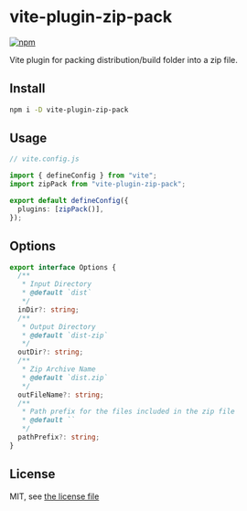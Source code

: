 # vite-plugin-zip-pack
[![npm](https://img.shields.io/npm/v/vite-plugin-zip-pack)](https://www.npmjs.com/package/vite-plugin-zip-pack)

Vite plugin for packing distribution/build folder into a zip file.

## Install

```bash
npm i -D vite-plugin-zip-pack
```

## Usage

```ts
// vite.config.js

import { defineConfig } from "vite";
import zipPack from "vite-plugin-zip-pack";

export default defineConfig({
  plugins: [zipPack()],
});
```

## Options

```ts
export interface Options {
  /**
   * Input Directory
   * @default `dist`
   */
  inDir?: string;
  /**
   * Output Directory
   * @default `dist-zip`
   */
  outDir?: string;
  /**
   * Zip Archive Name
   * @default `dist.zip`
   */
  outFileName?: string;
  /**
   * Path prefix for the files included in the zip file
   * @default ``
   */
  pathPrefix?: string;
}
```
## License

MIT, see [the license file](./LICENSE)